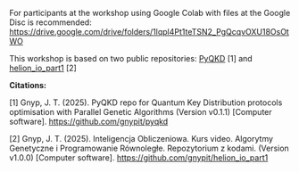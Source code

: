 For participants at the workshop using Google Colab with files at the Google Disc is recommended: https://drive.google.com/drive/folders/1lqpl4Pt1teTSN2_PgQcqvOXU18OsOtWO

This workshop is based on two public repositories: [PyQKD](https://github.com/gnypit/pyqkd/tree/v0.1.1) [1] and [helion_io_part1](https://github.com/gnypit/helion_io_part1) [2]

**Citations:**

[1] Gnyp, J. T. (2025). PyQKD repo for Quantum Key Distribution protocols optimisation with Parallel Genetic Algorithms (Version v0.1.1) [Computer software]. https://github.com/gnypit/pyqkd

[2] Gnyp, J. T. (2025). Inteligencja Obliczeniowa. Kurs video. Algorytmy Genetyczne i Programowanie Równoległe. Repozytorium z kodami. (Version v1.0.0) [Computer software]. https://github.com/gnypit/helion_io_part1
